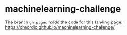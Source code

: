 # machinelearning-challenge

The branch `gh-pages` holds the code for this landing page: https://chaordic.github.io/machinelearning-challenge/
